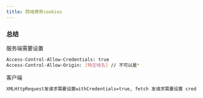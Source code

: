 ```yaml
---
title: 跨域携带cookies
---
```






### 总结

服务端需要设置

```bash
Access-Control-Allow-Credentials: true
Access-Control-Allow-Origin: [特定域名] // 不可以是*
```

客户端

```bash
XMLHttpRequest发请求需要设置withCredentials=true, fetch 发请求需要设置 credentials = include
```